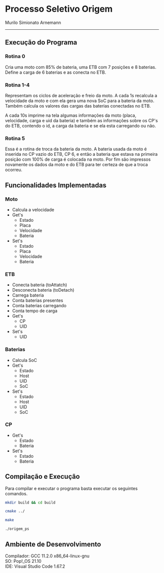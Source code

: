 # Processo Seletivo Origem

Murilo Simionato Arnemann

---
## Execução do Programa
### Rotina 0
Cria uma moto com 85% de bateria, uma ETB com 7 posições e 8 baterias. Define a carga de 6 baterias e as conecta no ETB.

### Rotina 1-4
Representam os ciclos de aceleração e freio da moto. A cada 1s recalcula a velocidade da moto e com ela gera uma nova SoC para a bateria da moto. Também calcula os valores das cargas das baterias conectadas no ETB.

A cada 10s imprime na tela algumas informações da moto (placa, velocidade, carga e uid da bateria) e também as informações sobre os CP's do ETB, contendo o id, a carga da bateria e se ela esta carregando ou não.

### Rotina 5
Essa é a rotina de troca da bateria da moto. A bateria usada da moto é inserida no CP vazio do ETB, CP 6, e então a bateria que estava na primeira posição com 100% de carga é colocada na moto. Por fim são impressos novamente os dados da moto e do ETB para ter certeza de que a troca ocorreu.

## Funcionalidades Implementadas
### Moto
- Calcula a velocidade
- Get's
  - Estado
  - Placa
  - Velocidade
  - Bateria
- Set's
  - Estado
  - Placa
  - Velocidade
  - Bateria 

### ETB
- Conecta bateria (toAttatch)
- Desconecta bateria (toDetach)
- Carrega bateria
- Conta baterias presentes
- Conta baterias carregando
- Conta tempo de carga
- Get's
  - CP
  - UID
- Set's
  - UID
  
### Baterias
- Calcula SoC
- Get's
  - Estado
  - Host
  - UID
  - SoC
- Set's
  - Estado
  - Host
  - UID
  - SoC

### CP
- Get's
  - Estado
  - Bateria
- Set's
  - Estado
  - Bateria

## Compilação e Execução
Para compilar e executar o programa basta executar os seguintes comandos.
```bash
mkdir build && cd build
```
```bash
cmake ../
```
```bash
make
```
```bash
./origem_ps
```

## Ambiente de Desenvolvimento
Compilador: GCC 11.2.0 x86_64-linux-gnu  
SO: Pop!_OS 21.10  
IDE: Visual Studio Code 1.67.2

